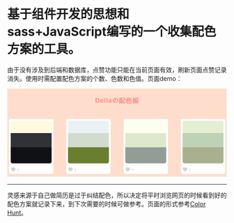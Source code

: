 基于组件开发的思想和sass+JavaScript编写的一个收集配色方案的工具。
===========================================

由于没有涉及到后端和数据库，点赞功能只能在当前页面有效，刷新页面点赞记录消失。使用时需配置配色方案的个数、色数和色值。页面demo：

![Alt text](images/demo.png)

------------------------------------------

灵感来源于自己做简历是过于纠结配色，所以决定将平时浏览网页的时候看到好的配色方案就记录下来，到下次需要的时候可做参考。页面的形式参考[Color Hunt](http://www.colorhunt.co/)。